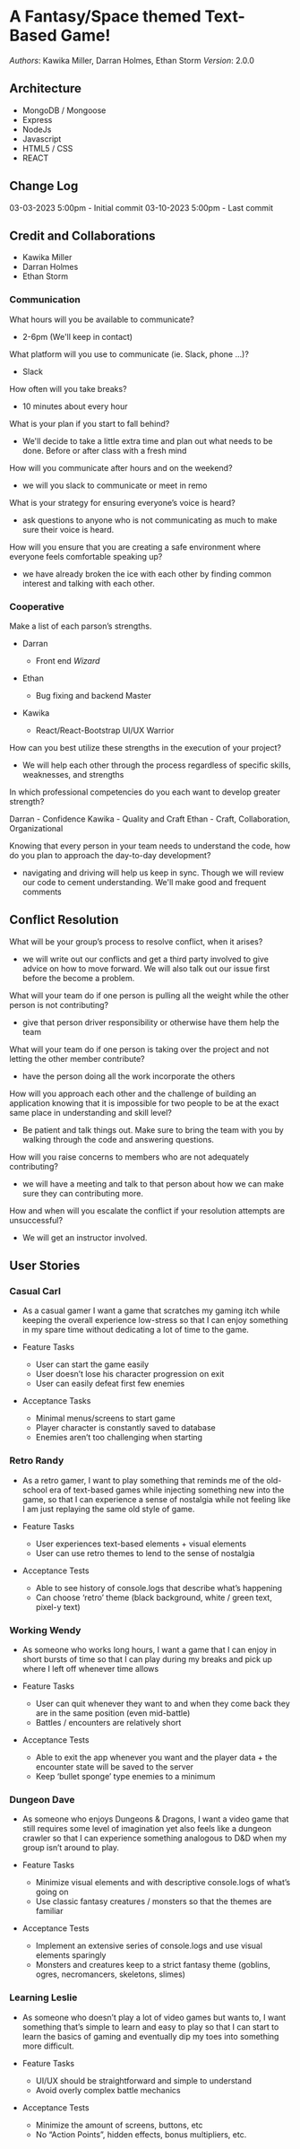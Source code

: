 # A Fantasy/Space themed Text-Based Game!

_Authors_: Kawika Miller, Darran Holmes, Ethan Storm
_Version_: 2.0.0

## Architecture

<!-- Provide a detailed description of the application design. What technologies (languages, libraries, etc) you're using, and any other relevant design information. -->

- MongoDB / Mongoose
- Express
- NodeJs
- Javascript
- HTML5 / CSS
- REACT

## Change Log

03-03-2023 5:00pm - Initial commit
03-10-2023 5:00pm - Last commit

## Credit and Collaborations

- Kawika Miller
- Darran Holmes
- Ethan Storm

### Communication

What hours will you be available to communicate?

- 2-6pm (We'll keep in contact)

What platform will you use to communicate (ie. Slack, phone …)?

- Slack

How often will you take breaks?

- 10 minutes about every hour

What is your plan if you start to fall behind?

- We'll decide to take a little extra time and plan out what needs to be done. Before or after class with a fresh mind

How will you communicate after hours and on the weekend?

- we will you slack to communicate or meet in remo

What is your strategy for ensuring everyone’s voice is heard?

- ask questions to anyone who is not communicating as much to make sure their voice is heard.

How will you ensure that you are creating a safe environment where everyone feels comfortable speaking up?

- we have already broken the ice with each other by finding common interest and talking with each other.

### Cooperative

Make a list of each parson’s strengths.

- Darran

  - Front end _Wizard_

- Ethan

  - Bug fixing and backend Master

- Kawika

  - React/React-Bootstrap UI/UX Warrior

How can you best utilize these strengths in the execution of your project?

- We will help each other through the process regardless of specific skills, weaknesses, and strengths

In which professional competencies do you each want to develop greater strength?

Darran - Confidence
Kawika - Quality and Craft
Ethan - Craft, Collaboration, Organizational

Knowing that every person in your team needs to understand the code, how do you plan to approach the day-to-day development?

- navigating and driving will help us keep in sync. Though we will review our code to cement understanding. We'll make good and frequent comments

## Conflict Resolution

What will be your group’s process to resolve conflict, when it arises?

- we will write out our conflicts and get a third party involved to give advice on how to move forward. We will also talk out our issue first before the become a problem.

What will your team do if one person is pulling all the weight while the other person is not contributing?

- give that person driver responsibility or otherwise have them help the team

What will your team do if one person is taking over the project and not letting the other member contribute?

- have the person doing all the work incorporate the others

How will you approach each other and the challenge of building an application knowing that it is impossible for two people to be at the exact same place in understanding and skill level?

- Be patient and talk things out. Make sure to bring the team with you by walking through the code and answering questions.

How will you raise concerns to members who are not adequately contributing?

- we will have a meeting and talk to that person about how we can make sure they can contributing more.

How and when will you escalate the conflict if your resolution attempts are unsuccessful?

- We will get an instructor involved.

## User Stories

### Casual Carl

- As a casual gamer I want a game that scratches my gaming itch while keeping the overall experience low-stress so that I can enjoy something in my spare time without dedicating a lot of time to the game.

- Feature Tasks

  - User can start the game easily
  - User doesn’t lose his character progression on exit
  - User can easily defeat first few enemies

- Acceptance Tasks
  - Minimal menus/screens to start game
  - Player character is constantly saved to database
  - Enemies aren’t too challenging when starting

### Retro Randy

- As a retro gamer, I want to play something that reminds me of the old-school era of text-based games while injecting something new into the game, so that I can experience a sense of nostalgia while not feeling like I am just replaying the same old style of game.

- Feature Tasks

  - User experiences text-based elements + visual elements
  - User can use retro themes to lend to the sense of nostalgia

- Acceptance Tests
  - Able to see history of console.logs that describe what’s happening
  - Can choose ‘retro’ theme (black background, white / green text, pixel-y text)

### Working Wendy

- As someone who works long hours, I want a game that I can enjoy in short bursts of time so that I can play during my breaks and pick up where I left off whenever time allows

- Feature Tasks

  - User can quit whenever they want to and when they come back they are in the same position (even mid-battle)
  - Battles / encounters are relatively short

- Acceptance Tests
  - Able to exit the app whenever you want and the player data + the encounter state will be saved to the server
  - Keep ‘bullet sponge’ type enemies to a minimum

### Dungeon Dave

- As someone who enjoys Dungeons & Dragons, I want a video game that still requires some level of imagination yet also feels like a dungeon crawler so that I can experience something analogous to D&D when my group isn’t around to play.

- Feature Tasks

  - Minimize visual elements and with descriptive console.logs of what’s going on
  - Use classic fantasy creatures / monsters so that the themes are familiar

- Acceptance Tests
  - Implement an extensive series of console.logs and use visual elements sparingly
  - Monsters and creatures keep to a strict fantasy theme (goblins, ogres, necromancers, skeletons, slimes)

### Learning Leslie

- As someone who doesn’t play a lot of video games but wants to, I want something that’s simple to learn and easy to play so that I can start to learn the basics of gaming and eventually dip my toes into something more difficult.

- Feature Tasks

  - UI/UX should be straightforward and simple to understand
  - Avoid overly complex battle mechanics

- Acceptance Tests
  - Minimize the amount of screens, buttons, etc
  - No “Action Points”, hidden effects, bonus multipliers, etc.
